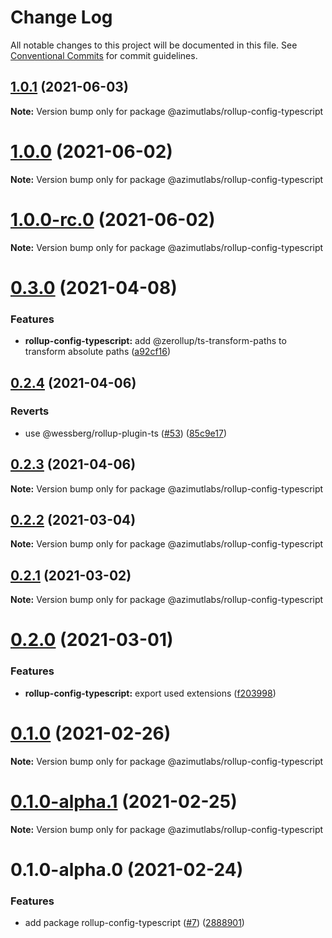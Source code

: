 # Change Log

All notable changes to this project will be documented in this file.
See [Conventional Commits](https://conventionalcommits.org) for commit guidelines.

## [1.0.1](https://github.com/azimutlabs/rollup/compare/@azimutlabs/rollup-config-typescript@1.0.0...@azimutlabs/rollup-config-typescript@1.0.1) (2021-06-03)

**Note:** Version bump only for package @azimutlabs/rollup-config-typescript





# [1.0.0](https://github.com/azimutlabs/rollup/compare/@azimutlabs/rollup-config-typescript@1.0.0-rc.0...@azimutlabs/rollup-config-typescript@1.0.0) (2021-06-02)

**Note:** Version bump only for package @azimutlabs/rollup-config-typescript





# [1.0.0-rc.0](https://github.com/azimutlabs/rollup/compare/@azimutlabs/rollup-config-typescript@0.3.0...@azimutlabs/rollup-config-typescript@1.0.0-rc.0) (2021-06-02)

**Note:** Version bump only for package @azimutlabs/rollup-config-typescript





# [0.3.0](https://github.com/azimutlabs/rollup/compare/@azimutlabs/rollup-config-typescript@0.2.4...@azimutlabs/rollup-config-typescript@0.3.0) (2021-04-08)


### Features

* **rollup-config-typescript:** add @zerollup/ts-transform-paths to transform absolute paths ([a92cf16](https://github.com/azimutlabs/rollup/commit/a92cf16bd240c6c501990bcf816cd8cc9b30f076))





## [0.2.4](https://github.com/azimutlabs/rollup/compare/@azimutlabs/rollup-config-typescript@0.2.3...@azimutlabs/rollup-config-typescript@0.2.4) (2021-04-06)


### Reverts

* use @wessberg/rollup-plugin-ts ([#53](https://github.com/azimutlabs/rollup/issues/53)) ([85c9e17](https://github.com/azimutlabs/rollup/commit/85c9e17f0904393318638e89c75f059042b5077a))





## [0.2.3](https://github.com/azimutlabs/rollup/compare/@azimutlabs/rollup-config-typescript@0.2.2...@azimutlabs/rollup-config-typescript@0.2.3) (2021-04-06)

**Note:** Version bump only for package @azimutlabs/rollup-config-typescript





## [0.2.2](https://github.com/azimutlabs/rollup/compare/@azimutlabs/rollup-config-typescript@0.2.1...@azimutlabs/rollup-config-typescript@0.2.2) (2021-03-04)

**Note:** Version bump only for package @azimutlabs/rollup-config-typescript





## [0.2.1](https://github.com/azimutlabs/rollup/compare/@azimutlabs/rollup-config-typescript@0.2.0...@azimutlabs/rollup-config-typescript@0.2.1) (2021-03-02)

**Note:** Version bump only for package @azimutlabs/rollup-config-typescript





# [0.2.0](https://github.com/azimutlabs/rollup/compare/@azimutlabs/rollup-config-typescript@0.1.0...@azimutlabs/rollup-config-typescript@0.2.0) (2021-03-01)


### Features

* **rollup-config-typescript:** export used extensions ([f203998](https://github.com/azimutlabs/rollup/commit/f203998a48b4b51f100c0db3b4628571cee68925))





# [0.1.0](https://github.com/azimutlabs/rollup/compare/@azimutlabs/rollup-config-typescript@0.1.0-alpha.1...@azimutlabs/rollup-config-typescript@0.1.0) (2021-02-26)

**Note:** Version bump only for package @azimutlabs/rollup-config-typescript





# [0.1.0-alpha.1](https://github.com/azimutlabs/rollup/compare/@azimutlabs/rollup-config-typescript@0.1.0-alpha.0...@azimutlabs/rollup-config-typescript@0.1.0-alpha.1) (2021-02-25)

**Note:** Version bump only for package @azimutlabs/rollup-config-typescript





# 0.1.0-alpha.0 (2021-02-24)


### Features

* add package rollup-config-typescript ([#7](https://github.com/azimutlabs/rollup/issues/7)) ([2888901](https://github.com/azimutlabs/rollup/commit/2888901676cd2d3c9fbe7d59161c48fce13aa1c0))
